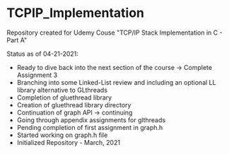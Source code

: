 # TCPIP_Implementation
Repository created for Udemy Couse "TCP/IP Stack Implementation in C - Part A"

Status as of 04-21-2021:
- Ready to dive back into the next section of the course -> Complete Assignment 3
- Branching into some Linked-List review and including an optional LL library alternative to GLthreads
- Completion of gluethread library
- Creation of gluethread library directory
- Continuation of graph API -> continuing
- Going through appendix assignments for glthreads
- Pending completion of first assignment in graph.h
- Started working on graph.h file
- Initialized Repository - March, 2021
